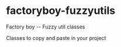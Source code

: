 # factoryboy-fuzzyutils
Factory boy -- Fuzzy util classes


Classes to copy and paste in your project

